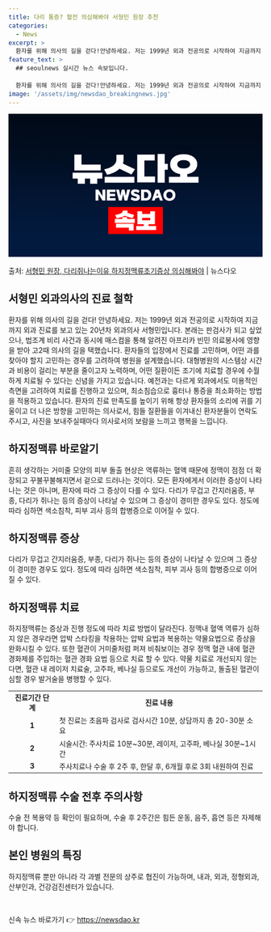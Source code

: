 ```yaml
---
title: 다리 통증? 혈전 의심해봐야 서형민 원장 추천
categories:
  - News
excerpt: >
  환자를 위해 의사의 길을 걷다!안녕하세요. 저는 1999년 외과 전공의로 시작하여 지금까지 외과진료를 보고 …
feature_text: >
  ## seoulnews 실시간 뉴스 속보입니다.

  환자를 위해 의사의 길을 걷다!안녕하세요. 저는 1999년 외과 전공의로 시작하여 지금까지 외과진료를 보고 …
image: '/assets/img/newsdao_breakingnews.jpg'
---
```


![뉴스다오 속보](/assets/img/newsdao_breakingnews.jpg)

<p>출처: <a href="https://newsdao.kr/3083" rel="dofollow">서형민 원장, 다리쥐나는이유 하지정맥류초기증상 의심해봐야</a> | 뉴스다오</p>

<h2 data-ke-size="size26">서형민 외과의사의 진료 철학</h2>
<p data-ke-size="size16">환자를 위해 의사의 길을 걷다! 안녕하세요. 저는 1999년 외과 전공의로 시작하여 지금까지 외과 진료를 보고 있는 20년차 외과의사 서형민입니다. 본래는 판검사가 되고 싶었으나, 법조계 비리 사건과 동시에 매스컴을 통해 알려진 아프리카 빈민 의료봉사에 영향을 받아 고2때 의사의 길을 택했습니다. 환자들의 입장에서 진료를 고민하며, 어떤 과를 찾아야 할지 고민하는 경우를 고려하여 병원을 설계했습니다. 대형병원의 시스템상 시간과 비용이 걸리는 부분을 줄이고자 노력하며, 어떤 질환이든 조기에 치료할 경우에 수월하게 치료될 수 있다는 신념을 가지고 있습니다. 예전과는 다르게 외과에서도 미용적인 측면을 고려하여 치료를 진행하고 있으며, 최소침습으로 흉터나 통증을 최소화하는 방법을 적용하고 있습니다. 환자의 진료 만족도를 높이기 위해 항상 환자들의 소리에 귀를 기울이고 더 나은 방향을 고민하는 의사로서, 힘들 질환들을 이겨내신 환자분들이 연락도 주시고, 사진을 보내주실때마다 의사로서의 보람을 느끼고 행복을 느낍니다.</p>

<h2 data-ke-size="size26">하지정맥류 바로알기</h2>
<p data-ke-size="size16">흔히 생각하는 거미줄 모양의 피부 돌출 현상은 역류하는 혈액 때문에 정맥이 점점 더 확장되고 꾸불꾸불해지면서 겉으로 드러나는 것이다. 모든 환자에게서 이러한 증상이 나타나는 것은 아니며, 환자에 따라 그 증상이 다를 수 있다. 다리가 무겁고 간지러움증, 부종, 다리가 쥐나는 등의 증상이 나타날 수 있으며 그 증상이 경미한 경우도 있다. 정도에 따라 심하면 색소침착, 피부 괴사 등의 합병증으로 이어질 수 있다.</p>

<h2 data-ke-size="size26">하지정맥류 증상</h2>
<p data-ke-size="size16">다리가 무겁고 간지러움증, 부종, 다리가 쥐나는 등의 증상이 나타날 수 있으며 그 증상이 경미한 경우도 있다. 정도에 따라 심하면 색소침착, 피부 괴사 등의 합병증으로 이어질 수 있다.</p>

<h2 data-ke-size="size26">하지정맥류 치료</h2>
<p data-ke-size="size16">하지정맥류는 증상과 진행 정도에 따라 치료 방법이 달라진다. 정맥내 혈액 역류가 심하지 않은 경우라면 압박 스타킹을 착용하는 압박 요법과 복용하는 약물요법으로 증상을 완화시킬 수 있다. 또한 혈관이 거미줄처럼 퍼져 비춰보이는 경우 정맥 혈관 내에 혈관 경화제를 주입하는 혈관 경화 요법 등으로 치료 할 수 있다. 약물 치료로 개선되지 않는다면, 혈관 내 레이저 치료술, 고주파, 베나실 등으로도 개선이 가능하고, 돌출된 혈관이 심할 경우 발거술을 병행할 수 있다.</p>

<table>
  <tr>
    <td style="text-align: center; height: 17px;"><b>진료기간 단계</b></td>
    <td style="text-align: center; height: 17px;"><b>진료 내용</b></td>
  </tr>
  <tr>
    <td style="text-align: center; height: 17px;"><b>1</b></td>
    <td>첫 진료는 초음파 검사로 검사시간 10분, 상담까지 총 20-30분 소요</td>
  </tr>
  <tr>
    <td style="text-align: center; height: 17px;"><b>2</b></td>
    <td>시술시간: 주사치료 10분~30분, 레이저, 고주파, 베나실 30분~1시간</td>
  </tr>
  <tr>
    <td style="text-align: center; height: 17px;"><b>3</b></td>
    <td>주사치료나 수술 후 2주 후, 한달 후, 6개월 후로 3회 내원하여 진료</td>
  </tr>
</table>

<h2 data-ke-size="size26">하지정맥류 수술 전후 주의사항</h2>
<p data-ke-size="size16">수술 전 복용약 등 확인이 필요하며, 수술 후 2주간은 힘든 운동, 음주, 흡연 등은 자제해야 합니다.</p>

<h2 data-ke-size="size26">본인 병원의 특징</h2>
<p data-ke-size="size16">하지정맥류 뿐만 아니라 각 과별 전문의 상주로 협진이 가능하며, 내과, 외과, 정형외과, 산부인과, 건강검진센터가 있습니다.</p>

<p data-ke-size="size16">&nbsp;</p> 

신속 뉴스 바로가기 👉 <a href="https://newsdao.kr" rel="dofollow">https://newsdao.kr</a>


